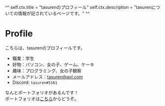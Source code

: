 ^^
self.ctx.title = "tasurenのプロフィール"
self.ctx.description = "tasurenについての情報が記されているページです。"
^^
# Profile
こちらは、tasurenのプロフィールです。

- 職業：学生
- 好物：パソコン、女の子、ゲーム、ケーキ
- 趣味：プログラミング、女の子観察
- メールアドレス：tasuren@aol.com
- Discord: `tasuren#5161`

なんとポートフォリオがあるんです！  
ポートフォリオは[こちら](https://tasuren.github.io/)からどうぞ。